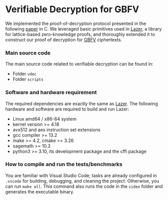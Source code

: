 # Verifiable Decryption for GBFV

We implemented the proof-of-decryption protocol presented in the following [paper](https://eprint.iacr.org/2024/1684) in C. We leveraged basic primitives used in [Lazer](https://eprint.iacr.org/2024/1846),
a library for lattice-based zero-knowledge proofs, and thoroughly extended it to construct our proof of decryption for [GBFV](https://eprint.iacr.org/2024/1587) ciphertexts.  


### Main source code
The main source code related to verifiable decryption can be found in:  

- Folder `vdec`
- Folder `scripts`

### Software and hardware requirement
The required dependencies are exactly the same as [Lazer](https://github.com/lazer-crypto/lazer). The following hardware and software are required to build and run Lazer:

- Linux amd64 / x86-64 system
- kernel version >= 4.18
- avx512 and aes instruction set extensions
- gcc compiler >= 13.2
- make >= 4.2, cmake >= 3.26
- sagemath >= 10.2
- python3 >= 3.10, its development package and the cffi package



### How to compile and run the tests/benchmarks
You are familiar with Visual Studio Code; tasks are already configured in `.vscode` for building, debugging, and cleaning the project. Otherwise, you can run `make all`. This command also runs the code in the `video` folder and generates the executable binary.
